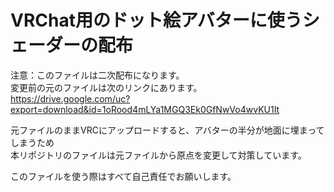 # VRChat用のドット絵アバターに使うシェーダーの配布

注意：このファイルは二次配布になります。  
変更前の元のファイルは次のリンクにあります。  
https://drive.google.com/uc?export=download&id=1oRood4mLYa1MGQ3Ek0GfNwVo4wvKU1It  

元ファイルのままVRCにアップロードすると、アバターの半分が地面に埋まってしまうため  
本リポジトリのファイルは元ファイルから原点を変更して対策しています。

このファイルを使う際はすべて自己責任でお願いします。  

